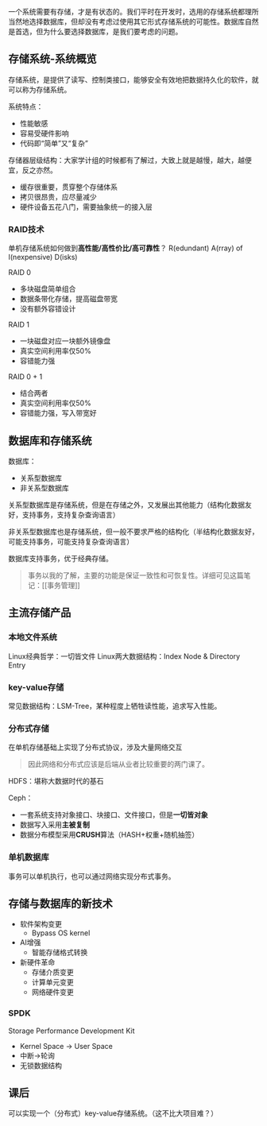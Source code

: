 一个系统需要有存储，才是有状态的。我们平时在开发时，选用的存储系统都理所当然地选择数据库，但却没有考虑过使用其它形式存储系统的可能性。数据库自然是首选，但为什么要选择数据库，是我们要考虑的问题。

## 存储系统-系统概览

存储系统，是提供了读写、控制类接口，能够安全有效地把数据持久化的软件，就可以称为存储系统。

系统特点：
- 性能敏感
- 容易受硬件影响
- 代码即“简单”又“复杂”

存储器层级结构：大家学计组的时候都有了解过，大致上就是越慢，越大，越便宜，反之亦然。

- 缓存很重要，贯穿整个存储体系
- 拷贝很昂贵，应尽量减少
- 硬件设备五花八门，需要抽象统一的接入层

### RAID技术

单机存储系统如何做到**高性能/高性价比/高可靠性**？
R(edundant) A(rray) of I(nexpensive) D(isks)

RAID 0
- 多块磁盘简单组合
- 数据条带化存储，提高磁盘带宽
- 没有额外容错设计

RAID 1
- 一块磁盘对应一块额外镜像盘
- 真实空间利用率仅50%
- 容错能力强

RAID 0 + 1
- 结合两者
- 真实空间利用率仅50%
- 容错能力强，写入带宽好

## 数据库和存储系统

数据库：
- 关系型数据库
- 非关系型数据库

关系型数据库是存储系统，但是在存储之外，又发展出其他能力（结构化数据友好，支持事务，支持复杂查询语言）

非关系型数据库也是存储系统，但一般不要求严格的结构化（半结构化数据友好，可能支持事务，可能支持复杂查询语言）

数据库支持事务，优于经典存储。

> 事务以我的了解，主要的功能是保证一致性和可恢复性。详细可见这篇笔记：[[事务管理]]

## 主流存储产品

### 本地文件系统

Linux经典哲学：一切皆文件
Linux两大数据结构：Index Node & Directory Entry

### key-value存储

常见数据结构：LSM-Tree，某种程度上牺牲读性能，追求写入性能。

### 分布式存储

在单机存储基础上实现了分布式协议，涉及大量网络交互

> 因此网络和分布式应该是后端从业者比较重要的两门课了。

HDFS：堪称大数据时代的基石

Ceph：
- 一套系统支持对象接口、块接口、文件接口，但是**一切皆对象**
- 数据写入采用**主被复制**
- 数据分布模型采用**CRUSH**算法（HASH+权重+随机抽签）

### 单机数据库

事务可以单机执行，也可以通过网络实现分布式事务。

## 存储与数据库的新技术

- 软件架构变更
	- Bypass OS kernel
- AI增强
	- 智能存储格式转换
- 新硬件革命
	- 存储介质变更
	- 计算单元变更
	- 网络硬件变更

### SPDK
Storage Performance Development Kit
- Kernel Space -> User Space
- 中断->轮询
- 无锁数据结构

## 课后

可以实现一个（分布式）key-value存储系统。（这不比大项目难？）